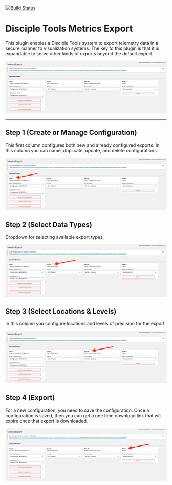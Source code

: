 [![Build Status](https://travis-ci.com/DiscipleTools/disciple-tools-metrics-export.svg?branch=master)](https://travis-ci.com/DiscipleTools/disciple-tools-metrics-export)

# Disciple Tools Metrics Export
This plugin enables a Disciple Tools system to export telemetry data in a secure manner to visualization systems. The key to this plugin is that it is expandable to serve other kinds of exports beyond the default export.

![one time link](https://raw.githubusercontent.com/DiscipleTools/disciple-tools-metrics-export/master/documentation/metrics-export-one-time-link.png)

---

## Step 1 (Create or Manage Configuration)

This first column configures both new and already configured exports. In this column you can name, duplicate, update, and delete configurations.

![one time link](https://raw.githubusercontent.com/DiscipleTools/disciple-tools-metrics-export/master/documentation/metrics-export-step-1.png)



## Step 2 (Select Data Types)

Dropdown for selecting available export types.

![one time link](https://raw.githubusercontent.com/DiscipleTools/disciple-tools-metrics-export/master/documentation/metrics-export-step-2.png)



## Step 3 (Select Locations & Levels) 

In this column you configure locations and levels of precision for the export.

![one time link](https://raw.githubusercontent.com/DiscipleTools/disciple-tools-metrics-export/master/documentation/metrics-export-step-3.png)



## Step 4 (Export)

For a new configuration, you need to save the configuration. Once a configuration is saved, then you can get a one time download link that will expire once that export is downloaded.

![one time link](https://raw.githubusercontent.com/DiscipleTools/disciple-tools-metrics-export/master/documentation/metrics-export-step-4.png)
